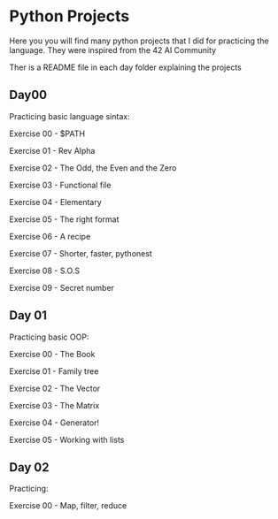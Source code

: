 # Python Projects

Here you you will find many python projects that I did for practicing the language. They were inspired from the 42 AI Community

Ther is a README file in each day folder explaining the projects

## Day00

Practicing basic language sintax:

Exercise 00 - $PATH

Exercise 01 - Rev Alpha

Exercise 02 - The Odd, the Even and the Zero

Exercise 03 - Functional file

Exercise 04 - Elementary

Exercise 05 - The right format

Exercise 06 - A recipe

Exercise 07 - Shorter, faster, pythonest

Exercise 08 - S.O.S

Exercise 09 - Secret number

## Day 01

Practicing basic OOP:

Exercise 00 - The Book

Exercise 01 - Family tree

Exercise 02 - The Vector

Exercise 03 - The Matrix

Exercise 04 - Generator!

Exercise 05 - Working with lists

## Day 02

Practicing:

Exercise 00 - Map, filter, reduce
